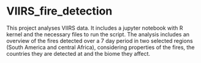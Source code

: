 # VIIRS_fire_detection
This project analyses VIIRS data. It includes a jupyter notebook with R kernel and the necessary files to run the script.
The analysis includes an overview of the fires detected over a 7 day period in two selected regions (South America and central Africa), considering properties of the fires, the countries they are detected at and the biome they affect.
